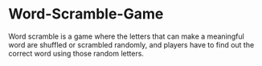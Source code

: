 # Word-Scramble-Game
 Word scramble is a game where the letters that can make a meaningful word are shuffled or scrambled randomly, and players have to find out the correct word using those random letters.
